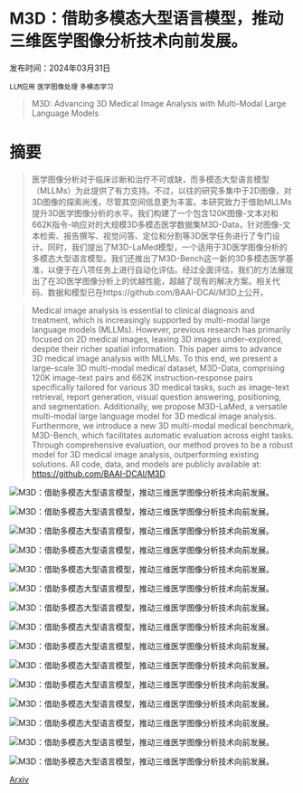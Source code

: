 # M3D：借助多模态大型语言模型，推动三维医学图像分析技术向前发展。

发布时间：2024年03月31日

`LLM应用` `医学图像处理` `多模态学习`

> M3D: Advancing 3D Medical Image Analysis with Multi-Modal Large Language Models

# 摘要

> 医学图像分析对于临床诊断和治疗不可或缺，而多模态大型语言模型（MLLMs）为此提供了有力支持。不过，以往的研究多集中于2D图像，对3D图像的探索尚浅，尽管其空间信息更为丰富。本研究致力于借助MLLMs提升3D医学图像分析的水平。我们构建了一个包含120K图像-文本对和662K指令-响应对的大规模3D多模态医学数据集M3D-Data，针对图像-文本检索、报告撰写、视觉问答、定位和分割等3D医学任务进行了专门设计。同时，我们提出了M3D-LaMed模型，一个适用于3D医学图像分析的多模态大型语言模型。我们还推出了M3D-Bench这一新的3D多模态医学基准，以便于在八项任务上进行自动化评估。经过全面评估，我们的方法展现出了在3D医学图像分析上的优越性能，超越了现有的解决方案。相关代码、数据和模型已在https://github.com/BAAI-DCAI/M3D上公开。

> Medical image analysis is essential to clinical diagnosis and treatment, which is increasingly supported by multi-modal large language models (MLLMs). However, previous research has primarily focused on 2D medical images, leaving 3D images under-explored, despite their richer spatial information. This paper aims to advance 3D medical image analysis with MLLMs. To this end, we present a large-scale 3D multi-modal medical dataset, M3D-Data, comprising 120K image-text pairs and 662K instruction-response pairs specifically tailored for various 3D medical tasks, such as image-text retrieval, report generation, visual question answering, positioning, and segmentation. Additionally, we propose M3D-LaMed, a versatile multi-modal large language model for 3D medical image analysis. Furthermore, we introduce a new 3D multi-modal medical benchmark, M3D-Bench, which facilitates automatic evaluation across eight tasks. Through comprehensive evaluation, our method proves to be a robust model for 3D medical image analysis, outperforming existing solutions. All code, data, and models are publicly available at: https://github.com/BAAI-DCAI/M3D.

![M3D：借助多模态大型语言模型，推动三维医学图像分析技术向前发展。](../../../paper_images/2404.00578/x1.png)

![M3D：借助多模态大型语言模型，推动三维医学图像分析技术向前发展。](../../../paper_images/2404.00578/x2.png)

![M3D：借助多模态大型语言模型，推动三维医学图像分析技术向前发展。](../../../paper_images/2404.00578/x3.png)

![M3D：借助多模态大型语言模型，推动三维医学图像分析技术向前发展。](../../../paper_images/2404.00578/x4.png)

![M3D：借助多模态大型语言模型，推动三维医学图像分析技术向前发展。](../../../paper_images/2404.00578/x5.png)

![M3D：借助多模态大型语言模型，推动三维医学图像分析技术向前发展。](../../../paper_images/2404.00578/x6.png)

![M3D：借助多模态大型语言模型，推动三维医学图像分析技术向前发展。](../../../paper_images/2404.00578/x7.png)

![M3D：借助多模态大型语言模型，推动三维医学图像分析技术向前发展。](../../../paper_images/2404.00578/x8.png)

![M3D：借助多模态大型语言模型，推动三维医学图像分析技术向前发展。](../../../paper_images/2404.00578/x9.png)

![M3D：借助多模态大型语言模型，推动三维医学图像分析技术向前发展。](../../../paper_images/2404.00578/x10.png)

![M3D：借助多模态大型语言模型，推动三维医学图像分析技术向前发展。](../../../paper_images/2404.00578/x11.png)

![M3D：借助多模态大型语言模型，推动三维医学图像分析技术向前发展。](../../../paper_images/2404.00578/x12.png)

![M3D：借助多模态大型语言模型，推动三维医学图像分析技术向前发展。](../../../paper_images/2404.00578/x13.png)

![M3D：借助多模态大型语言模型，推动三维医学图像分析技术向前发展。](../../../paper_images/2404.00578/x14.png)

![M3D：借助多模态大型语言模型，推动三维医学图像分析技术向前发展。](../../../paper_images/2404.00578/x15.png)

[Arxiv](https://arxiv.org/abs/2404.00578)
